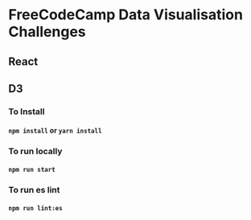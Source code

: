 # FreeCodeCamp Data Visualisation Challenges
## React
## D3
### To Install
#### `npm install` or `yarn install`
### To run locally
#### `npm run start`
### To run es lint
#### `npm run lint:es`